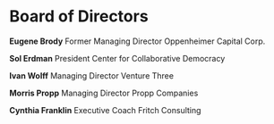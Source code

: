 # Board of Directors 

**Eugene Brody**
Former Managing Director
Oppenheimer Capital Corp.

**Sol Erdman**
President
Center for Collaborative Democracy

**Ivan Wolff**
Managing Director
Venture Three

**Morris Propp**
Managing Director
Propp Companies

**Cynthia Franklin**
Executive Coach
Fritch Consulting
